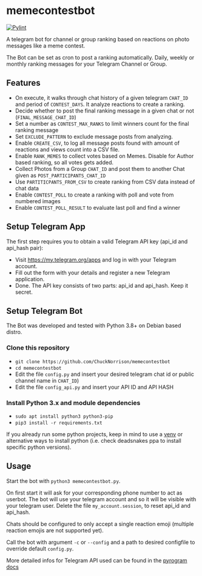 # memecontestbot
[![Pylint](https://github.com/ChuckNorrison/memecontestbot/actions/workflows/pylint.yml/badge.svg)](https://github.com/ChuckNorrison/memecontestbot/actions/workflows/pylint.yml)

A telegram bot for channel or group ranking based on reactions on photo messages like a meme contest.

The Bot can be set as cron to post a ranking automatically. 
Daily, weekly or monthly ranking messages for your Telegram Channel or Group.

## Features
- On execute, it walks through chat history of a given telegram `CHAT_ID` and period of `CONTEST_DAYS`. It analyze reactions to create a ranking.
- Decide whether to post the final ranking message in a given chat or not (`FINAL_MESSAGE_CHAT_ID`)
- Set a number as `CONTEST_MAX_RANKS` to limit winners count for the final ranking message
- Set `EXCLUDE_PATTERN` to exclude message posts from analyzing.
- Enable `CREATE_CSV`, to log all message posts found with amount of reactions and views count into a CSV file.
- Enable `RANK_MEMES` to collect votes based on Memes. Disable for Author based ranking, so all votes gets added.
- Collect Photos from a Group `CHAT_ID` and post them to another Chat given as `POST_PARTICIPANTS_CHAT_ID`
- Use `PARTITICPANTS_FROM_CSV` to create ranking from CSV data instead of chat data
- Enable `CONTEST_POLL` to create a ranking with poll and vote from numbered images
- Enable `CONTEST_POLL_RESULT` to evaluate last poll and find a winner

## Setup Telegram App
The first step requires you to obtain a valid Telegram API key (api_id and api_hash pair):

- Visit https://my.telegram.org/apps and log in with your Telegram account.
- Fill out the form with your details and register a new Telegram application.
- Done. The API key consists of two parts: api_id and api_hash. Keep it secret.

## Setup Telegram Bot
The Bot was developed and tested with Python 3.8+ on Debian based distro.

### Clone this repository
- `git clone https://github.com/ChuckNorrison/memecontestbot`
- `cd memecontestbot`
- Edit the file `config.py` and insert your desired telegram chat id or public channel name in `CHAT_ID`)
- Edit the file `config_api.py` and insert your API ID and API HASH

### Install Python 3.x and module dependencies
- `sudo apt install python3 python3-pip`
- `pip3 install -r requirements.txt`

If you already run some python projects, keep in mind to use a [venv](https://docs.python.org/3/library/venv.html) or alternative ways to install python (i.e. check deadsnakes ppa to install specific python versions).

## Usage
Start the bot with `python3 memecontestbot.py`. 

On first start it will ask for your corresponding phone number to act as userbot. The bot will use your telegram account and so it will be visible with your telegram user. Delete the file `my_account.session`, to reset api_id and api_hash.

Chats should be configured to only accept a single reaction emoji (multiple reaction emojis are not supported yet).

Call the bot with argument `-c` or `--config` and a path to desired configfile to override default `config.py`.

More detailed infos for Telegram API used can be found in the [pyrogram docs](https://docs.pyrogram.org/start/setup)

